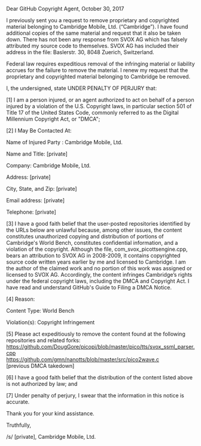 Dear GitHub Copyright Agent,            October 30, 2017

I previously sent you a request to remove proprietary and copyrighted
material belonging to Cambridge Mobile, Ltd. (“Cambridge”).  I have
found additional copies of the same material and request that it also be
taken down. There has not been any response from SVOX AG which has
falsely attributed my source code to themselves.  SVOX AG has included
their address in the file: Baslerstr. 30, 8048 Zuerich, Switzerland.

Federal law requires expeditious removal of the infringing material or
liability accrues for the failure to remove the material.  I renew my
request that the proprietary and copyrighted material belonging to
Cambridge be removed.

I, the undersigned, state UNDER PENALTY OF PERJURY that:

[1] I am a person injured, or an agent authorized to act on behalf of a
person injured by a violation of the U.S. Copyright laws, in particular
section 501 of Title 17 of the United States Code, commonly referred to
as the Digital Millennium Copyright Act, or "DMCA";

[2] I May Be Contacted At:   

Name of Injured Party : Cambridge Mobile, Ltd.  

Name and Title: [private]  

Company: Cambridge Mobile, Ltd.  

Address: [private]  

City, State, and Zip: [private]  

Email address: [private]  

Telephone: [private]  

[3] I have a good faith belief that the user-posted repositories
identified by the URLs below are unlawful because, among other issues,
the content constitutes unauthorized copying and distribution of
portions of Cambridge's World Bench, constitutes confidential
information, and a violation of the copyright. Although the file,
com_svox_picottsengine.cpp, bears an attribution to SVOX AG in
2008-2009, it contains copyrighted source code written years earlier by
me and licensed to Cambridge.  I am the author of the claimed work and
no portion of this work was assigned or licensed to SVOX AG.
Accordingly, the content infringes Cambridge’s rights under the federal
copyright laws, including the DMCA and Copyright Act. I have read and
understand GitHub's Guide to Filing a DMCA Notice.

[4] Reason:

Content Type: World Bench

Violation(s): Copyright Infringement

[5] Please act expeditiously to remove the content found at the
following repositories and related forks:
https://github.com/DougGore/picopi/blob/master/pico/tts/svox_ssml_parser.cpp  
https://github.com/gmn/nanotts/blob/master/src/pico2wave.c  
[previous DMCA takedown]

[6] I have a good faith belief that the distribution of the content
listed above is not authorized by law; and

[7] Under penalty of perjury, I swear that the information in this
notice is accurate.

Thank you for your kind assistance.

Truthfully,

/s/ [private], Cambridge Mobile, Ltd.
